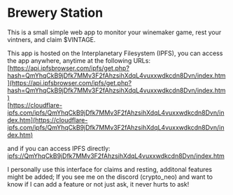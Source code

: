 # Brewery Station
This is a small simple web app to monitor your winemaker game, rest your vintners, and claim $VINTAGE.

This app is hosted on the Interplanetary Filesystem (IPFS), you can access the app anywhere, anytime at the following URLs:  
[https://api.ipfsbrowser.com/ipfs/get.php?hash=QmYhqCkB9jDfk7MMv3F2fAhzsihXdqL4vuxxwdkcdn8Dvn/index.htm](https://api.ipfsbrowser.com/ipfs/get.php?hash=QmYhqCkB9jDfk7MMv3F2fAhzsihXdqL4vuxxwdkcdn8Dvn/index.htm)  
[https://cloudflare-ipfs.com/ipfs/QmYhqCkB9jDfk7MMv3F2fAhzsihXdqL4vuxxwdkcdn8Dvn/index.htm](https://cloudflare-ipfs.com/ipfs/QmYhqCkB9jDfk7MMv3F2fAhzsihXdqL4vuxxwdkcdn8Dvn/index.htm)

and if you can access IPFS directly:  
[ipfs://QmYhqCkB9jDfk7MMv3F2fAhzsihXdqL4vuxxwdkcdn8Dvn/index.htm](ipfs://QmYhqCkB9jDfk7MMv3F2fAhzsihXdqL4vuxxwdkcdn8Dvn/index.htm)

I personally use this interface for claims and resting, additonal features might be added; If you see me on the discord (crypto_neo) and want to know if I can add a feature or not just ask, it never hurts to ask!